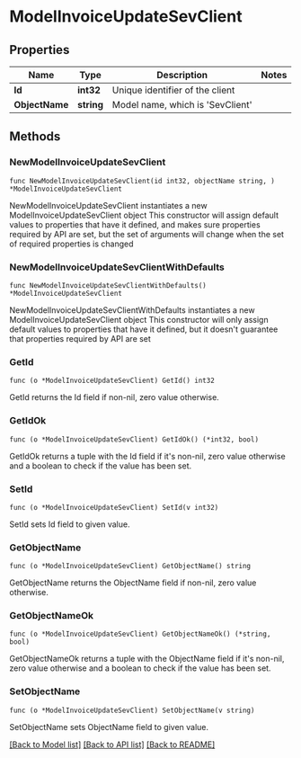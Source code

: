 # ModelInvoiceUpdateSevClient

## Properties

Name | Type | Description | Notes
------------ | ------------- | ------------- | -------------
**Id** | **int32** | Unique identifier of the client | 
**ObjectName** | **string** | Model name, which is &#39;SevClient&#39; | 

## Methods

### NewModelInvoiceUpdateSevClient

`func NewModelInvoiceUpdateSevClient(id int32, objectName string, ) *ModelInvoiceUpdateSevClient`

NewModelInvoiceUpdateSevClient instantiates a new ModelInvoiceUpdateSevClient object
This constructor will assign default values to properties that have it defined,
and makes sure properties required by API are set, but the set of arguments
will change when the set of required properties is changed

### NewModelInvoiceUpdateSevClientWithDefaults

`func NewModelInvoiceUpdateSevClientWithDefaults() *ModelInvoiceUpdateSevClient`

NewModelInvoiceUpdateSevClientWithDefaults instantiates a new ModelInvoiceUpdateSevClient object
This constructor will only assign default values to properties that have it defined,
but it doesn't guarantee that properties required by API are set

### GetId

`func (o *ModelInvoiceUpdateSevClient) GetId() int32`

GetId returns the Id field if non-nil, zero value otherwise.

### GetIdOk

`func (o *ModelInvoiceUpdateSevClient) GetIdOk() (*int32, bool)`

GetIdOk returns a tuple with the Id field if it's non-nil, zero value otherwise
and a boolean to check if the value has been set.

### SetId

`func (o *ModelInvoiceUpdateSevClient) SetId(v int32)`

SetId sets Id field to given value.


### GetObjectName

`func (o *ModelInvoiceUpdateSevClient) GetObjectName() string`

GetObjectName returns the ObjectName field if non-nil, zero value otherwise.

### GetObjectNameOk

`func (o *ModelInvoiceUpdateSevClient) GetObjectNameOk() (*string, bool)`

GetObjectNameOk returns a tuple with the ObjectName field if it's non-nil, zero value otherwise
and a boolean to check if the value has been set.

### SetObjectName

`func (o *ModelInvoiceUpdateSevClient) SetObjectName(v string)`

SetObjectName sets ObjectName field to given value.



[[Back to Model list]](../README.md#documentation-for-models) [[Back to API list]](../README.md#documentation-for-api-endpoints) [[Back to README]](../README.md)


